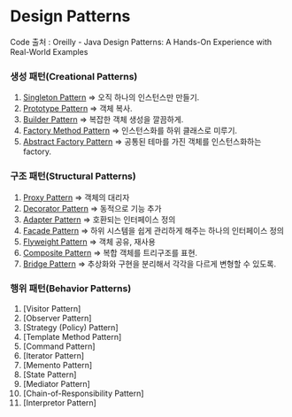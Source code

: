 # Design Patterns

Code 출처 : Oreilly - Java Design Patterns: A Hands-On Experience with Real-World Examples

### 생성 패턴(Creational Patterns)
1. [Singleton Pattern](./src/singleton/) => 오직 하나의 인스턴스만 만들기.
2. [Prototype Pattern](./src/prototype/) => 객체 복사.
3. [Builder Pattern](./src/builder/) => 복잡한 객체 생성을 깔끔하게.
4. [Factory Method Pattern](./src/factoryMethod/) => 인스턴스화를 하위 클래스로 미루기.
5. [Abstract Factory Pattern](./src/abstractFactory/) => 공통된 테마를 가진 객체를 인스턴스화하는 factory.

### 구조 패턴(Structural Patterns)
1. [Proxy Pattern](./src/proxy/) => 객체의 대리자
2. [Decorator Pattern](./src/decorator/) => 동적으로 기능 추가
3. [Adapter Pattern](./src/adapter/) => 호환되는 인터페이스 정의
4. [Facade Pattern](./src/facade/) => 하위 시스템을 쉽게 관리하게 해주는 하나의 인터페이스 정의
5. [Flyweight Pattern](./src/flyweight/) => 객체 공유, 재사용
6. [Composite Pattern](./src/composite/) => 복합 객체를 트리구조를 표현.
7. [Bridge Pattern](./src/bridge/) => 추상화와 구현을 분리해서 각각을 다르게 변형할 수 있도록.

### 행위 패턴(Behavior Patterns)
1. [Visitor Pattern]
2. [Observer Pattern]
3. [Strategy (Policy) Pattern]
4. [Template Method Pattern]
5. [Command Pattern]
6. [Iterator Pattern]
7. [Memento Pattern]
8. [State Pattern]
9. [Mediator Pattern]
10. [Chain-of-Responsibility Pattern]
11. [Interpretor Pattern]
